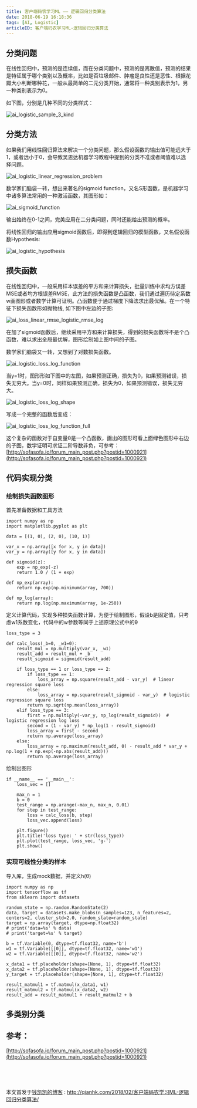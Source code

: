 ```yaml
---
title: 客户端码农学习ML —— 逻辑回归分类算法
date: 2018-06-19 16:18:36
tags: [AI, Logistic]
articleID: 客户端码农学习ML-逻辑回归分类算法
---
```


## 分类问题

在线性回归中，预测的是连续值，而在分类问题中，预测的是离散值，预测的结果是特征属于哪个类别以及概率，比如是否垃圾邮件、肿瘤是良性还是恶性、根据花瓣大小判断哪种花，一般从最简单的二元分类开始，通常将一种类别表示为1，另一种类别表示为0。

如下图，分别是几种不同的分类样式：

![ai_logistic_sample_3_kind](../images/ai_logistic_sample_3_kind.jpg)

## 分类方法

如果我们用线性回归算法来解决一个分类问题，那么假设函数的输出值可能远大于1，或者远小于0，会导致吴恩达机器学习教程中提到的分类不准或者阈值难以选择问题。

![ai_logistic_linear_regression_problem](../images/ai_logistic_linear_regression_problem.jpg)

数学家们脑袋一转，想出来著名的sigmoid function，又名S形函数，是机器学习中诸多算法常用的一种激活函数，其图形如：

![ai_sigmoid_function](../images/ai_sigmoid_function.png)

输出始终在0-1之间，完美应用在二分类问题，同时还能给出预测的概率。

将线性回归的输出应用sigmoid函数后，即得到逻辑回归的模型函数，又名假设函数Hypothesis:

![ai_logistic_hypothesis](../images/ai_logistic_hypothesis.png)

## 损失函数

在线性回归中，一般采用样本误差的平方和来计算损失，批量训练中求均方误差MSE或者均方根误差RMSE，此方法的损失函数是凸函数，我们通过遍历待定系数w画图形或者数学计算可证明。凸函数便于通过梯度下降法求出最优解。在一个特征下损失函数形如抛物线, 如下图中左边的子图:

![ai_loss_linear_rmse_logistic_rmse_log](../images/ai_loss_linear_rmse_logistic_rmse_log.jpg)

在加了sigmoid函数后，继续采用平方和来计算损失，得到的损失函数将不是个凸函数，难以求出全局最优解，图形绘制如上图中间的子图。

数学家们脑袋又一转，又想到了对数损失函数。

![ai_logistic_loss_log_function](../images/ai_logistic_loss_log_function.png)

当y=1时，图形形如下图中的左图，如果预测正确，损失为0，如果预测错误，损失无穷大。当y=0时，同样如果预测正确，损失为0，如果预测错误，损失无穷大。

![ai_logistic_loss_log_shape](../images/ai_logistic_loss_log_shape.jpg)

写成一个完整的函数后变成：

![ai_logistic_loss_log_function_full](../images/ai_logistic_loss_log_function_full.png)

这个复杂的函数对于自变量θ是一个凸函数，画出的图形可看上面绿色图形中右边的子图，数学证明可求证二阶导数非负，可参考：[http://sofasofa.io/forum_main_post.php?postid=1000921](http://sofasofa.io/forum_main_post.php?postid=1000921)

## 代码实现分类

### 绘制损失函数图形

首先准备数据和工具方法

```
import numpy as np
import matplotlib.pyplot as plt

data = [(1, 0), (2, 0), (10, 1)]

var_x = np.array([x for x, y in data])
var_y = np.array([y for x, y in data])

def sigmoid(z):
    exp = np_exp(-z)
    return 1.0 / (1 + exp)

def np_exp(array):
    return np.exp(np.minimum(array, 700))

def np_log(array):
    return np.log(np.maximum(array, 1e-250))
```

定义计算代码，实现多种损失函数计算，为便于绘制图形，假设b是固定值，只考虑w1系数变化，代码中的w参数等同于上述原理公式中的θ

```
loss_type = 3

def calc_loss(_b=0, _w1=0):
    result_mul = np.multiply(var_x, _w1)
    result_add = result_mul + _b
    result_sigmoid = sigmoid(result_add)

    if loss_type == 1 or loss_type == 2:
        if loss_type == 1:
            loss_array = np.square(result_add - var_y)  # linear regression square loss
        else:
            loss_array = np.square(result_sigmoid - var_y)  # logistic regression square loss
        return np.sqrt(np.mean(loss_array))
    elif loss_type == 3:
        first = np.multiply(-var_y, np_log(result_sigmoid))  # logistic regression log loss
        second = (1 - var_y) * np_log(1 - result_sigmoid)
        loss_array = first - second
        return np.average(loss_array)
    else:
        loss_array = np.maximum(result_add, 0) - result_add * var_y + np.log(1 + np.exp(-np.abs(result_add)))
        return np.average(loss_array)
```

绘制出图形

```
if __name__ == '__main__':
    loss_vec = []

    max_n = 1
    b = 0
    test_range = np.arange(-max_n, max_n, 0.01)
    for step in test_range:
        loss = calc_loss(b, step)
        loss_vec.append(loss)

    plt.figure()
    plt.title('loss type: ' + str(loss_type))
    plt.plot(test_range, loss_vec, 'g-')
    plt.show()
```

### 实现可线性分类的样本

导入库，生成mock数据，并定义h(θ)

```
import numpy as np
import tensorflow as tf
from sklearn import datasets

random_state = np.random.RandomState(2)
data, target = datasets.make_blobs(n_samples=123, n_features=2, centers=2, cluster_std=2.0, random_state=random_state)
target = np.array(target, dtype=np.float32)
# print('data=%s' % data)
# print('target=%s' % target)

b = tf.Variable(0, dtype=tf.float32, name='b')
w1 = tf.Variable([[0]], dtype=tf.float32, name='w1')
w2 = tf.Variable([[0]], dtype=tf.float32, name='w2')

x_data1 = tf.placeholder(shape=[None, 1], dtype=tf.float32)
x_data2 = tf.placeholder(shape=[None, 1], dtype=tf.float32)
y_target = tf.placeholder(shape=[None, 1], dtype=tf.float32)

result_matmul1 = tf.matmul(x_data1, w1)
result_matmul2 = tf.matmul(x_data2, w2)
result_add = result_matmul1 + result_matmul2 + b
```

## 多类别分类


## 参考：

[http://sofasofa.io/forum_main_post.php?postid=1000921](http://sofasofa.io/forum_main_post.php?postid=1000921)

## 　

本文首发于[钱凯凯的博客](http://qianhk.com) : http://qianhk.com/2018/02/客户端码农学习ML-逻辑回归分类算法/


